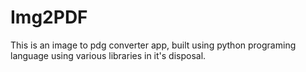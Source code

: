 # Img2PDF
This is an image to pdg converter app, built using python programing language using various libraries in it's disposal.
